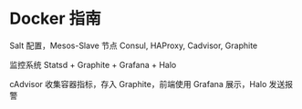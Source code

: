# Docker 指南

Salt 配置，Mesos-Slave 节点
Consul, HAProxy, Cadvisor, Graphite

监控系统 Statsd + Graphite + Grafana + Halo

cAdvisor 收集容器指标，存入 Graphite，前端使用 Grafana 展示，Halo 发送报警

